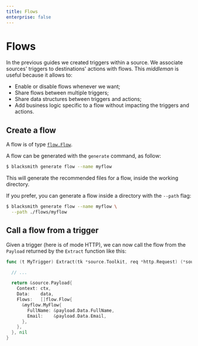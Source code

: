 ```yaml
---
title: Flows
enterprise: false
---
```


# Flows

In the previous guides we created triggers within a source. We associate sources'
triggers to destinations' actions with flows. This *middleman* is useful because
it allows to:
- Enable or disable flows whenever we want;
- Share flows between multiple triggers;
- Share data structures between triggers and actions;
- Add business logic specific to a flow without impacting the triggers and actions.

## Create a flow

A flow is of type
[`flow.Flow`](https://pkg.go.dev/github.com/nunchistudio/blacksmith/flow?tab=doc#Flow).

A flow can be generated with the `generate` command, as follow:
```bash
$ blacksmith generate flow --name myflow

```

This will generate the recommended files for a flow, inside the working
directory.

If you prefer, you can generate a flow inside a directory with the `--path` flag:
```bash
$ blacksmith generate flow --name myflow \
  --path ./flows/myflow

```

## Call a flow from a trigger

Given a trigger (here is of mode HTTP), we can now call the flow from the `Payload`
returned by the `Extract` function like this:
```go
func (t MyTrigger) Extract(tk *source.Toolkit, req *http.Request) (*source.Payload, error) {

  // ...

  return &source.Payload{
    Context: ctx,
    Data:    data,
    Flows:   []flow.Flow{
      &myflow.MyFlow{
        FullName: &payload.Data.FullName,
        Email:    &payload.Data.Email,
      },
    },
  }, nil
}

```
